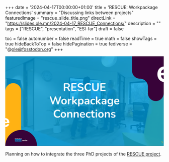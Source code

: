 +++
date = '2024-04-17T00:00:00+01:00'
title = 'RESCUE: Workpackage Connections'
summary = "Discussing links between projects"
featuredImage = "rescue_slide_title.png"
directLink = "https://slides.ole.mn/2024-04-17_RESCUE_Connections/"
description = ""
tags = ["RESCUE", "presentation", "ESI-far"]
draft = false

toc = false
autonumber = false
readTime = true
math = false
showTags = true
hideBackToTop = false
hidePagination = true
fediverse = "@ole@fosstodon.org"
+++

[![Screenshot of a presentation: Title "RESCUE Workpackage Connections"](rescue_slide_title.png#small "Slides")](https://slides.ole.mn/2024-04-17_RESCUE_Connections/)

Planning on how to integrate the three PhD projects of the [RESCUE project](https://research-software-directory.org/projects/rescue).
